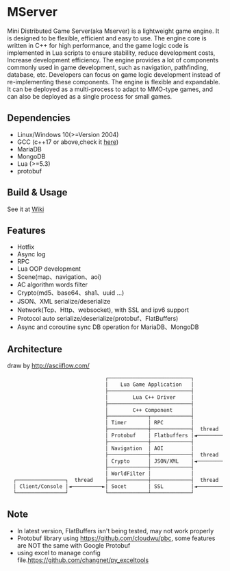 # MServer

Mini Distributed Game Server(aka Mserver) is a lightweight game engine. It is
designed to be flexible, efficient and easy to use. The engine core is written
in C++ for high performance, and the game logic code is implemented in Lua
scripts to ensure stability, reduce development costs, Increase development
efficiency. The engine provides a lot of components commonly used in game
development, such as navigation, pathfinding, database, etc. Developers can
focus on game logic development instead of re-implementing these components. The
engine is flexible and expandable. It can be deployed as a multi-process to
adapt to MMO-type games, and can also be deployed as a single process for small
games.

## Dependencies
* Linux/Windows 10(>=Version 2004)
* GCC (c++17 or above,check it [here](https://gcc.gnu.org/projects/cxx-status.html))
* MariaDB
* MongoDB
* Lua (>=5.3)
* protobuf

## Build & Usage

See it at [Wiki](https://github.com/changnet/MServer/wiki/Build)

## Features

 * Hotfix
 * Async log
 * RPC
 * Lua OOP development
 * Scene(map、navigation、aoi)
 * AC algorithm words filter
 * Crypto(md5、base64、sha1、uuid ...)
 * JSON、XML serialize/deserialize
 * Network(Tcp、Http、websocket), with SSL and ipv6 support
 * Protocol auto serialize/deserialize(protobuf、FlatBuffers)
 * Async and coroutine sync DB operation for MariaDB、MongoDB


## Architecture
draw by http://asciiflow.com/

```txt
                                ┌───────────────────────────┐
                                │    Lua Game Application   │
                                ├───────────────────────────┤
                                │        Lua C++ Driver     │
                                ├───────────────────────────┤
                                │        C++ Component      │
                                ├─────────────┬─────────────┤
                                │ Timer       │ RPC         │
                                ├─────────────┼─────────────┤  thread    ┌────────────────┐
                                │ Protobuf    │ Flatbuffers │◄──────────►│ Log Disk Files │
                                ├─────────────┼─────────────┤            └────────────────┘
                                │ Navigation  │ AOI         │
                                ├─────────────┼─────────────┤  thread    ┌────────────────┐
                                │ Crypto      │ JSON/XML    │◄──────────►│ MariaDB Server │
                                ├─────────────┼─────────────┤            └────────────────┘
                                │ WorldFilter │             │
  ┌────────────────┐  thread    ├─────────────┼─────────────┤  thread    ┌────────────────┐
  │ Client/Console │◄──────────►│ Socet       │ SSL         │◄──────────►│ MongoDB Server │
  └────────────────┘            └─────────────┴─────────────┘            └────────────────┘

```

## Note

* In latest version, FlatBuffers isn't being tested, may not work properly
* Protobuf library using https://github.com/cloudwu/pbc, some features are NOT the same with Google Protobuf
* using excel to manage config file.https://github.com/changnet/py_exceltools
